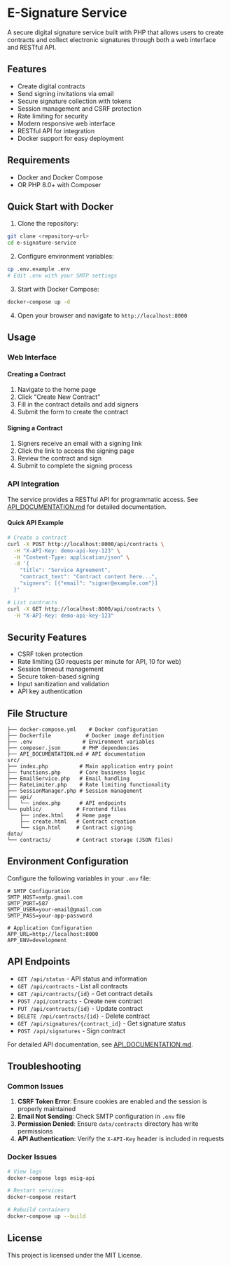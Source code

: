 # E-Signature Service

A secure digital signature service built with PHP that allows users to create contracts and collect electronic signatures through both a web interface and RESTful API.

## Features

- Create digital contracts
- Send signing invitations via email
- Secure signature collection with tokens
- Session management and CSRF protection
- Rate limiting for security
- Modern responsive web interface
- RESTful API for integration
- Docker support for easy deployment

## Requirements

- Docker and Docker Compose
- OR PHP 8.0+ with Composer

## Quick Start with Docker

1. Clone the repository:
```bash
git clone <repository-url>
cd e-signature-service
```

2. Configure environment variables:
```bash
cp .env.example .env
# Edit .env with your SMTP settings
```

3. Start with Docker Compose:
```bash
docker-compose up -d
```

4. Open your browser and navigate to `http://localhost:8000`

## Usage

### Web Interface

#### Creating a Contract
1. Navigate to the home page
2. Click "Create New Contract"
3. Fill in the contract details and add signers
4. Submit the form to create the contract

#### Signing a Contract
1. Signers receive an email with a signing link
2. Click the link to access the signing page
3. Review the contract and sign
4. Submit to complete the signing process

### API Integration

The service provides a RESTful API for programmatic access. See [API_DOCUMENTATION.md](API_DOCUMENTATION.md) for detailed documentation.

#### Quick API Example
```bash
# Create a contract
curl -X POST http://localhost:8000/api/contracts \
  -H "X-API-Key: demo-api-key-123" \
  -H "Content-Type: application/json" \
  -d '{
    "title": "Service Agreement",
    "contract_text": "Contract content here...",
    "signers": [{"email": "signer@example.com"}]
  }'

# List contracts
curl -X GET http://localhost:8000/api/contracts \
  -H "X-API-Key: demo-api-key-123"
```

## Security Features

- CSRF token protection
- Rate limiting (30 requests per minute for API, 10 for web)
- Session timeout management
- Secure token-based signing
- Input sanitization and validation
- API key authentication

## File Structure

```
├── docker-compose.yml    # Docker configuration
├── Dockerfile           # Docker image definition
├── .env                # Environment variables
├── composer.json       # PHP dependencies
├── API_DOCUMENTATION.md # API documentation
src/
├── index.php          # Main application entry point
├── functions.php      # Core business logic
├── EmailService.php   # Email handling
├── RateLimiter.php    # Rate limiting functionality
├── SessionManager.php # Session management
├── api/
│   └── index.php      # API endpoints
└── public/           # Frontend files
    ├── index.html    # Home page
    ├── create.html   # Contract creation
    └── sign.html     # Contract signing
data/
└── contracts/        # Contract storage (JSON files)
```

## Environment Configuration

Configure the following variables in your `.env` file:

```env
# SMTP Configuration
SMTP_HOST=smtp.gmail.com
SMTP_PORT=587
SMTP_USER=your-email@gmail.com
SMTP_PASS=your-app-password

# Application Configuration
APP_URL=http://localhost:8000
APP_ENV=development
```

## API Endpoints

- `GET /api/status` - API status and information
- `GET /api/contracts` - List all contracts
- `GET /api/contracts/{id}` - Get contract details
- `POST /api/contracts` - Create new contract
- `PUT /api/contracts/{id}` - Update contract
- `DELETE /api/contracts/{id}` - Delete contract
- `GET /api/signatures/{contract_id}` - Get signature status
- `POST /api/signatures` - Sign contract

For detailed API documentation, see [API_DOCUMENTATION.md](API_DOCUMENTATION.md).

## Troubleshooting

### Common Issues

1. **CSRF Token Error**: Ensure cookies are enabled and the session is properly maintained
2. **Email Not Sending**: Check SMTP configuration in `.env` file
3. **Permission Denied**: Ensure `data/contracts` directory has write permissions
4. **API Authentication**: Verify the `X-API-Key` header is included in requests

### Docker Issues
```bash
# View logs
docker-compose logs esig-api

# Restart services
docker-compose restart

# Rebuild containers
docker-compose up --build
```

## License

This project is licensed under the MIT License.
